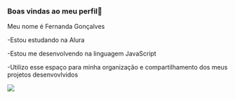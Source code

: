 ### Boas vindas ao meu perfil💚

Meu nome é Fernanda Gonçalves

-Estou estudando na Alura

-Estou me desenvolvendo na linguagem JavaScript

-Utilizo esse espaço para minha organização e compartilhamento dos meus projetos desenvovlvidos







![](https://media.tenor.com/L06vybJFesoAAAAC/barbie-movie-waving.gif)
